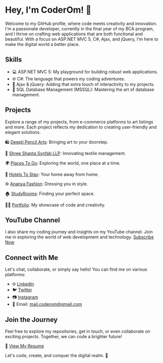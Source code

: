 # Hey, I'm CoderOm! 👋

Welcome to my GitHub profile, where code meets creativity and innovation. I'm a passionate developer, currently in the final year of my BCA program, and I thrive on crafting web applications that are both functional and beautiful. With a focus on ASP.NET MVC 5, C#, Ajax, and jQuery, I'm here to make the digital world a better place.

## Skills

- 💻 ASP.NET MVC 5: My playground for building robust web applications.
- 🌐 C#: The language that powers my coding adventures.
- 🌟 Ajax & jQuery: Adding that extra touch of interactivity to my projects.
- 🎲 SQL Database Management (MSSQL): Mastering the art of database management.

## Projects

Explore a range of my projects, from e-commerce platforms to art listings and more. Each project reflects my dedication to creating user-friendly and elegant solutions.

🛍️ [Deepti Pencil Arts](https://deeptiarts.databoltahai.in/): Bringing art to your doorstep.

🏢 [Shree Shanta Synfab LLP](https://shreeshantasynfabllp.databoltahai.in/): Innovating textile management.

🌍 [Places To Go](http://placestogo.spmpltech.com/): Exploring the world, one place at a time.

🏨 [Hotels To Stay](http://placestogo.spmpltech.com/HotelsToStay): Your home away from home.

⚙️ [Ananya Fashion](https://ananyafashionjaipur.com/): Dressing you in style.

🏠 [StudyRooms](#): Finding your perfect space.

👩‍💻 [Portfolio](http://coderom.databoltahai.in/): My showcase of code and creativity.

## YouTube Channel

I also share my coding journey and insights on my YouTube channel. Join me in exploring the world of web development and technology. [Subscribe Now]([https://www.youtube.com/your-channel](https://www.youtube.com/@CoderOmYt))

## Connect with Me

Let's chat, collaborate, or simply say hello! You can find me on various platforms:

- 🌐 [LinkedIn](https://www.linkedin.com/in/1omsharma/)
- 🐦 [Twitter](https://twitter.com/1omsharma)
- 📷 [Instagram](https://www.instagram.com/coder.om)
- 📧 Email: mail.coderom@gmail.com

## Join the Journey

Feel free to explore my repositories, get in touch, or even collaborate on exciting projects. Together, we can code a brighter future!

📝 [View My Resume](https://coderom.databoltahai.in/Home/DownloadResume)

Let's code, create, and conquer the digital realm. 🌟
